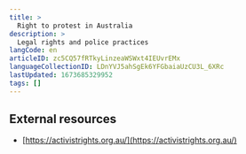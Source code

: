 ```yaml
---
title: >
  Right to protest in Australia
description: >
  Legal rights and police practices
langCode: en
articleID: zc5CQ57fRTkyLinzeaWSWxt4IEUvrEMx
languageCollectionID: LDnYVJ5ahSgEk6YFGbaiaUzCU3L_6XRc
lastUpdated: 1673685329952
tags: []
---
```


## External resources

-   [https://activistrights.org.au/](https://activistrights.org.au/)